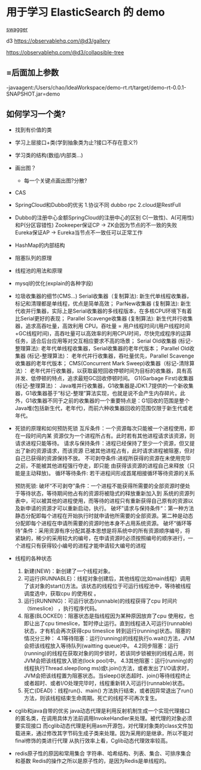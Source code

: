 # 用于学习 ElasticSearch 的 demo

[swagger](http://127.0.0.1:9001/demo_rt/swagger-ui.html)

d3
https://observablehq.com/@d3/gallery

https://observablehq.com/@d3/collapsible-tree

## =后面加上参数
-javaagent:/Users/chao/IdeaWorkspace/demo-rt.rt/target/demo-rt-0.0.1-SNAPSHOT.jar=demo

## 如何学习一个类?
* 找到有价值的类
* 学习上层接口+类(学到抽象类为止?接口不存在意义?)
* 学习类的结构(数组/内部类...)
* 画出图？
  * 每一个关键点画出图?分散?


* CAS
* SpringCloud和Dubbo的优劣
  1.协议不同 dubbo rpc 2.cloud是RestFull
* Dubbo的注册中心金额SpringCloud的注册中心的区别
  C(一致性)、A(可用性)和P(分区容错性)
  Zookeeper保证CP -> ZK会因为节点的不一致的失败
  Eureka保证AP    -> Eureka当节点不一致任可以正常工作
* HashMap的内部结构
* 阻塞队列的原理
* 线程池的用法和原理
* mysql的优化(explain的各种字段)
* 垃圾收集器的细节(CMS...)
  Serial收集器（复制算法): 新生代单线程收集器，标记和清理都是单线程，优点是简单高效；
  ParNew收集器 (复制算法): 新生代收并行集器，实际上是Serial收集器的多线程版本，在多核CPU环境下有着比Serial更好的表现；
  Parallel Scavenge收集器 (复制算法): 新生代并行收集器，追求高吞吐量，高效利用 CPU。吞吐量 = 用户线程时间/(用户线程时间+GC线程时间)，高吞吐量可以高效率的利用CPU时间，尽快完成程序的运算任务，适合后台应用等对交互相应要求不高的场景；
  Serial Old收集器 (标记-整理算法): 老年代单线程收集器，Serial收集器的老年代版本；
  Parallel Old收集器 (标记-整理算法)： 老年代并行收集器，吞吐量优先，Parallel Scavenge收集器的老年代版本；
  CMS(Concurrent Mark Sweep)收集器（标记-清除算法）： 老年代并行收集器，以获取最短回收停顿时间为目标的收集器，具有高并发、低停顿的特点，追求最短GC回收停顿时间。
  G1(Garbage First)收集器 (标记-整理算法)： Java堆并行收集器，G1收集器是JDK1.7提供的一个新收集器，G1收集器基于“标记-整理”算法实现，也就是说不会产生内存碎片。此外，G1收集器不同于之前的收集器的一个重要特点是：G1回收的范围是整个Java堆(包括新生代，老年代)，而前六种收集器回收的范围仅限于新生代或老年代。
* 死锁的原理和如何预防死锁
  互斥条件：一个资源每次只能被一个进程使用，即在一段时间内某 资源仅为一个进程所占有。此时若有其他进程请求该资源，则请求进程只能等待。
  请求与保持条件：进程已经保持了至少一个资源，但又提出了新的资源请求，而该资源 已被其他进程占有，此时请求进程被阻塞，但对自己已获得的资源保持不放。
  不可剥夺条件:进程所获得的资源在未使用完毕之前，不能被其他进程强行夺走，即只能 由获得该资源的进程自己来释放（只能是主动释放)。
  循环等待条件: 若干进程间形成首尾相接循环等待资源的关系

  预防死锁:
  破坏“不可剥夺”条件：一个进程不能获得所需要的全部资源时便处于等待状态，等待期间他占有的资源将被隐式的释放重新加入到 系统的资源列表中，可以被其他的进程使用，而等待的进程只有重新获得自己原有的资源以及新申请的资源才可以重新启动，执行。
  破坏”请求与保持条件“：第一种方法静态分配即每个进程在开始执行时就申请他所需要的全部资源。第二种是动态分配即每个进程在申请所需要的资源时他本身不占用系统资源。
  破坏“循环等待”条件：采用资源有序分配其基本思想是将系统中的所有资源顺序编号，将紧缺的，稀少的采用较大的编号，在申请资源时必须按照编号的顺序进行，一个进程只有获得较小编号的进程才能申请较大编号的进程

* 线程的各种状态
  1. 新建(NEW)：新创建了一个线程对象。
  2. 可运行(RUNNABLE)：线程对象创建后，其他线程(比如main线程）调用了该对象的start()方法。该状态的线程位于可运行线程池中，等待被线程调度选中，获取cpu 的使用权 。
  3. 运行(RUNNING)：可运行状态(runnable)的线程获得了cpu 时间片（timeslice） ，执行程序代码。
  4. 阻塞(BLOCKED)：阻塞状态是指线程因为某种原因放弃了cpu 使用权，也即让出了cpu timeslice，暂时停止运行。直到线程进入可运行(runnable)状态，才有机会再次获得cpu timeslice 转到运行(running)状态。阻塞的情况分三种：
   4.1等待阻塞：运行(running)的线程执行o.wait()方法，JVM会把该线程放入等待队列(waitting queue)中。
   4.2同步阻塞：运行(running)的线程在获取对象的同步锁时，若该同步锁被别的线程占用，则JVM会把该线程放入锁池(lock pool)中。
   4.3其他阻塞：运行(running)的线程执行Thread.sleep(long ms)或t.join()方法，或者发出了I/O请求时，JVM会把该线程置为阻塞状态。当sleep()状态超时、join()等待线程终止或者超时、或者I/O处理完毕时，线程重新转入可运行(runnable)状态。
  5. 死亡(DEAD)：线程run()、main() 方法执行结束，或者因异常退出了run()方法，则该线程结束生命周期。死亡的线程不可再次复生。
* cglib和java自带的优劣
  java动态代理是利用反射机制生成一个实现代理接口的匿名类，在调用具体方法前调用InvokeHandler来处理。被代理的对象必须要实现接口
  而cglib动态代理是利用asm开源包，对代理对象类的class文件加载进来，通过修改其字节码生成子类来处理。因为采用的是继承，所以不能对final修饰的类进行代理
  从执行效率上看，Cglib动态代理效率较高。
* redis原子性的原因和常用集合
  字符串、哈希结构、列表、集合、可排序集合和基数
  Redis的操作之所以是原子性的，是因为Redis是单线程的。